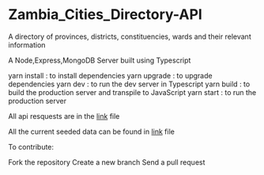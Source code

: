 # Zambia_Cities_Directory-API
A directory of provinces, districts, constituencies, wards and their relevant information

A Node,Express,MongoDB Server built using Typescript

yarn install : to install dependencies
yarn upgrade : to upgrade dependencies
yarn dev : to run the dev server in Typescript
yarn build : to build the production server and transpile to JavaScript
yarn start : to run the production server

All api resquests are in the [link](/requests.rest) file

All the current seeded data can be found in [link](/src/utils/provinceData.ts) file

To contribute:

Fork the repository
Create a new branch
Send a pull request